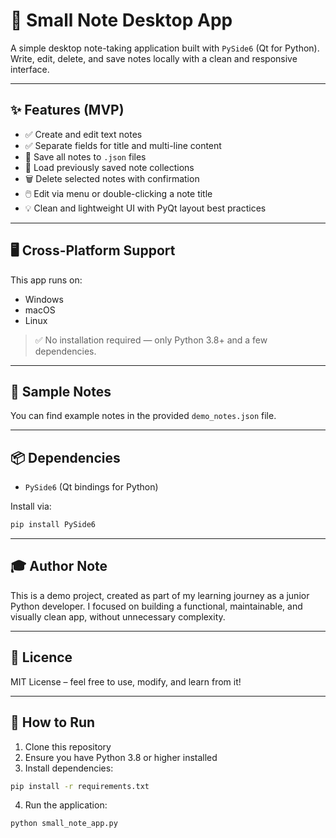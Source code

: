 # 📝 Small Note Desktop App

A simple desktop note-taking application built with `PySide6` (Qt for Python).  
Write, edit, delete, and save notes locally with a clean and responsive interface.

---
## ✨ Features (MVP)

- ✅ Create and edit text notes
- ✅ Separate fields for title and multi-line content
- 📁 Save all notes to `.json` files
- 📂 Load previously saved note collections
- 🗑️ Delete selected notes with confirmation
- 🖱️ Edit via menu or double-clicking a note title
- 💡 Clean and lightweight UI with PyQt layout best practices

---
## 🖥️ Cross-Platform Support

This app runs on:

- Windows
- macOS
- Linux

> ✅ No installation required — only Python 3.8+ and a few dependencies.

---
## 📂 Sample Notes

You can find example notes in the provided `demo_notes.json` file.

---
## 📦 Dependencies

- `PySide6` (Qt bindings for Python)

Install via:

```bash
pip install PySide6
```

---
## 🎓 Author Note

This is a demo project, created as part of my learning journey as a junior Python developer.
I focused on building a functional, maintainable, and visually clean app, without unnecessary complexity.

---
## 📝 Licence

MIT License – feel free to use, modify, and learn from it!

---
## 🚀 How to Run

1. Clone this repository
2. Ensure you have Python 3.8 or higher installed
3. Install dependencies:

```bash
pip install -r requirements.txt
```
4. Run the application:

```
python small_note_app.py
```
